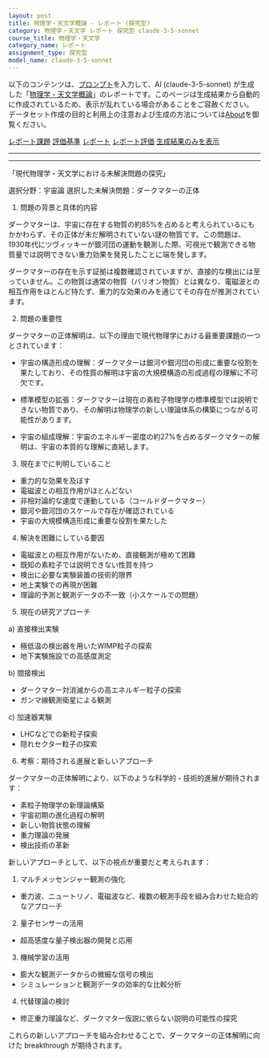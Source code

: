 ```yaml
---
layout: post
title: 物理学・天文学概論 - レポート (探究型)
category: 物理学・天文学 レポート 探究型 claude-3-5-sonnet
course_title: 物理学・天文学
category_name: レポート
assignment_type: 探究型
model_name: claude-3-5-sonnet
---
```


以下のコンテンツは、[プロンプト](http://127.0.0.1:8000/generated/物理学・天文学/claude-3-5-sonnet/prompt_レポート-探究型.md)を入力して、AI (claude-3-5-sonnet) が生成した「[物理学・天文学概論](/contents/物理学・天文学/)」のレポートです。このページは生成結果から自動的に作成されているため、表示が乱れている場合があることをご容赦ください。
データセット作成の目的と利用上の注意および生成の方法については[About](/About)を御覧ください。

[レポート課題](../レポート課題-探究型)
[評価基準](../評価基準-探究型)
[レポート](../レポート-探究型)
[レポート評価](../レポート評価-探究型)
[生成結果のみを表示](http://127.0.0.1:8000/generated/物理学・天文学/claude-3-5-sonnet/レポート-探究型.md)
  

***
***
  
「現代物理学・天文学における未解決問題の探究」

選択分野：宇宙論
選択した未解決問題：ダークマターの正体

1. 問題の背景と具体的内容

ダークマターは、宇宙に存在する物質の約85%を占めると考えられているにもかかわらず、その正体が未だ解明されていない謎の物質です。この問題は、1930年代にツヴィッキーが銀河団の運動を観測した際、可視光で観測できる物質量では説明できない重力効果を発見したことに端を発します。

ダークマターの存在を示す証拠は複数確認されていますが、直接的な検出には至っていません。この物質は通常の物質（バリオン物質）とは異なり、電磁波との相互作用をほとんど持たず、重力的な効果のみを通じてその存在が推測されています。

2. 問題の重要性

ダークマターの正体解明は、以下の理由で現代物理学における最重要課題の一つとされています：

- 宇宙の構造形成の理解：ダークマターは銀河や銀河団の形成に重要な役割を果たしており、その性質の解明は宇宙の大規模構造の形成過程の理解に不可欠です。

- 標準模型の拡張：ダークマターは現在の素粒子物理学の標準模型では説明できない物質であり、その解明は物理学の新しい理論体系の構築につながる可能性があります。

- 宇宙の組成理解：宇宙のエネルギー密度の約27%を占めるダークマターの解明は、宇宙の本質的な理解に直結します。

3. 現在までに判明していること

- 重力的な効果を及ぼす
- 電磁波との相互作用がほとんどない
- 非相対論的な速度で運動している（コールドダークマター）
- 銀河や銀河団のスケールで存在が確認されている
- 宇宙の大規模構造形成に重要な役割を果たした

4. 解決を困難にしている要因

- 電磁波との相互作用がないため、直接観測が極めて困難
- 既知の素粒子では説明できない性質を持つ
- 検出に必要な実験装置の技術的限界
- 地上実験での再現が困難
- 理論的予測と観測データの不一致（小スケールでの問題）

5. 現在の研究アプローチ

a) 直接検出実験
- 極低温の検出器を用いたWIMP粒子の探索
- 地下実験施設での高感度測定

b) 間接検出
- ダークマター対消滅からの高エネルギー粒子の探索
- ガンマ線観測衛星による観測

c) 加速器実験
- LHCなどでの新粒子探索
- 隠れセクター粒子の探索

6. 考察：期待される進展と新しいアプローチ

ダークマターの正体解明により、以下のような科学的・技術的進展が期待されます：

- 素粒子物理学の新理論構築
- 宇宙初期の進化過程の解明
- 新しい物質状態の理解
- 重力理論の発展
- 検出技術の革新

新しいアプローチとして、以下の視点が重要だと考えられます：

1. マルチメッセンジャー観測の強化
- 重力波、ニュートリノ、電磁波など、複数の観測手段を組み合わせた総合的なアプローチ

2. 量子センサーの活用
- 超高感度な量子検出器の開発と応用

3. 機械学習の活用
- 膨大な観測データからの微細な信号の検出
- シミュレーションと観測データの効率的な比較分析

4. 代替理論の検討
- 修正重力理論など、ダークマター仮説に依らない説明の可能性の探究

これらの新しいアプローチを組み合わせることで、ダークマターの正体解明に向けた breakthrough が期待されます。
